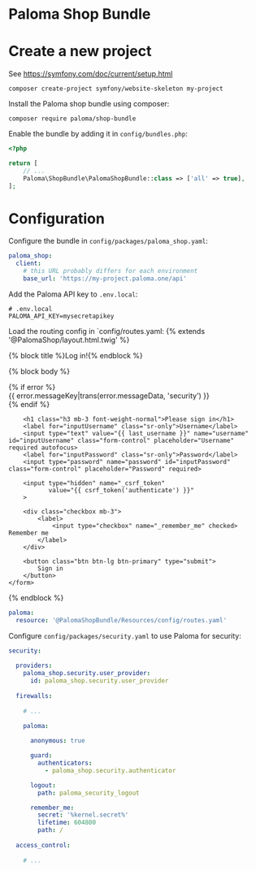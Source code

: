 Paloma Shop Bundle
=====

# Create a new project

See https://symfony.com/doc/current/setup.html

```
composer create-project symfony/website-skeleton my-project
```

Install the Paloma shop bundle using composer:

```
composer require paloma/shop-bundle
```

Enable the bundle by adding it in `config/bundles.php`:

```php
<?php

return [
    // ...
    Paloma\ShopBundle\PalomaShopBundle::class => ['all' => true],
];
```

# Configuration

Configure the bundle in `config/packages/paloma_shop.yaml`:

```yaml
paloma_shop:
  client:
    # this URL probably differs for each environment 
    base_url: 'https://my-project.paloma.one/api'
```

Add the Paloma API key to `.env.local`:

```
# .env.local
PALOMA_API_KEY=mysecretapikey
```

Load the routing config in `config/routes.yaml:
{% extends '@PalomaShop/layout.html.twig' %}

{% block title %}Log in!{% endblock %}

{% block body %}
    <form method="post">
        {% if error %}
            <div class="alert alert-danger">{{ error.messageKey|trans(error.messageData, 'security') }}</div>
        {% endif %}

        <h1 class="h3 mb-3 font-weight-normal">Please sign in</h1>
        <label for="inputUsername" class="sr-only">Username</label>
        <input type="text" value="{{ last_username }}" name="username" id="inputUsername" class="form-control" placeholder="Username" required autofocus>
        <label for="inputPassword" class="sr-only">Password</label>
        <input type="password" name="password" id="inputPassword" class="form-control" placeholder="Password" required>

        <input type="hidden" name="_csrf_token"
               value="{{ csrf_token('authenticate') }}"
        >

        <div class="checkbox mb-3">
            <label>
                <input type="checkbox" name="_remember_me" checked> Remember me
            </label>
        </div>

        <button class="btn btn-lg btn-primary" type="submit">
            Sign in
        </button>
    </form>
{% endblock %}

```yaml
paloma:
  resource: '@PalomaShopBundle/Resources/config/routes.yaml'
```

Configure `config/packages/security.yaml` to use Paloma for security: 

```yaml
security:
  
  providers:
    paloma_shop.security.user_provider:
      id: paloma_shop.security.user_provider
    
  firewalls:
    
    # ...
      
    paloma:

      anonymous: true

      guard:
        authenticators:
          - paloma_shop.security.authenticator

      logout:
        path: paloma_security_logout

      remember_me:
        secret: '%kernel.secret%'
        lifetime: 604800
        path: /
      
  access_control:
  
    # ...
```